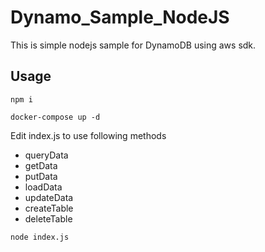 # Dynamo_Sample_NodeJS
This is simple nodejs sample for DynamoDB using aws sdk.


## Usage

```:init
npm i
```

```launch dynamodb at local machine
docker-compose up -d
```

Edit index.js to use following methods
- queryData
- getData
- putData
- loadData
- updateData
- createTable
- deleteTable


```lauch script
node index.js
```
